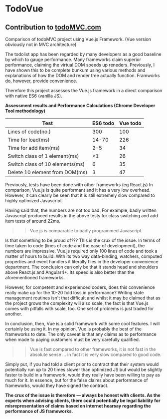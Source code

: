 # TodoVue

## Contribution to [todoMVC.com](http://todomvc.com) 

Comparison of todoMVC project using Vue.js Framework. (Vue version obviously not in MVC architecture) 

The todolist app has been regarded by many developers as a good baseline by which to gauge performance. Many frameworks claim superior performance, claiming the virtual DOM speeds up reneders. Previously, I have shown this to be complete bunkum using various methods and explanations of how the DOM and render tree actually function. Framworks do, however, provide convenience. 

Therefore this project assesses the Vue.js framework in a direct comparison with native ES6 (vanilla JS).      

**Assessment results and Performance Calculations (Chrome Developer Tool methodology)** 

| Test                            | ES6 todo      | Vue todo        |
| ---------------------------     | ------------- | --------------- |
| Lines of code(no.)              | 300           | 100             |
| Time for load(ms)               | 14-70         | 226             |
| Time for add item(ms)           | 2-5           | 34              |
| Switch class of 1 element(ms)   | <1            | 26              |
| Switch class of 10 elements(ms) | 6             | 35              |
| Delete 10 element from DOM(ms)  | 3             | 47              |

Previously, tests have been done with other frameworks (eg React.js) In comparison, Vue.js is quite performant and it has a very low overhead. However, it can clearly be seen that it is still extremely slow compared to highly optimized Javascript. 

Having said that, the numbers are not too bad. For example, badly written Javascript produced results in the above tests for class switching and add item tests of around 22ms. 

>>Vue.js is comparable to badly programmed Javascript.

Is that something to be proud of??? This is the crux of the issue. In terms of time taken to code (lines of code and the ease of development), the numbers are impressive. Vue.js required only 100 lines of code and took a matter of hours to build. With its two way data-binding, watchers, computed properties and event handlers it literally flies in the developer convenience department. The conclusion can only be that it stands head and shoulders above React.js and Angular4+. Its speed is also better than the aforementioned frameworks.

However, for competent and experienced coders, does this convenience really make up for the 10-20 fold loss in performance? Writing state management routines isn't that difficult and whilst it may be claimed that as the project grows the complexity will also scale, the fact is that Vue.js comes with pitfalls with scale, too. One set of problems is just traded for another.     

In conclusion, then, Vue is a solid framework with some cool features. I will certainly be using it. In my opinion, Vue is probably the best of the frameworks to date. The only caveat is that any claims as to performance when made to paying customers must be very carefully qualified. 

>>Vue is fast compared to other frameworks, it is not fast in the absolute sense ... in fact it is very slow compared to good code. 

Simply put, if you had told a client prior to contract that their system would potentially run up to 20 times slower than optimized JS but would be slightly faster to build in a framework, would they really have been willing to pay as much for it. In essence, but for the false claims about performance of frameworks, would they have signed the contract.

**The crux of the issue is therefore — always be honest with clients. As the experts when advising clients, there could potentially be legal liability for misrepresentation of claims based on internet hearsay regarding the performance of JS frameworks.**
